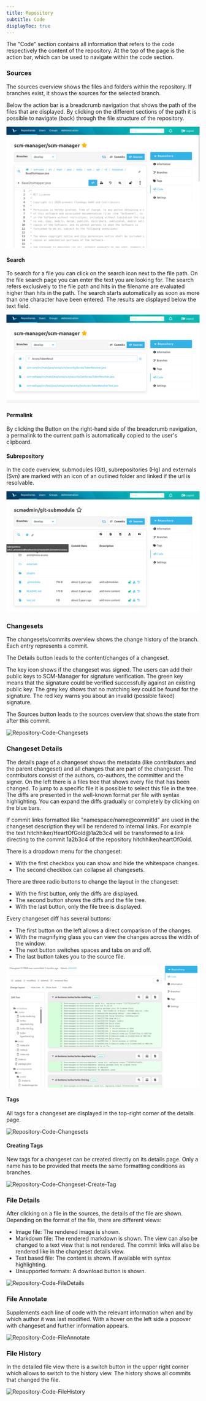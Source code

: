 ```yaml
---
title: Repository
subtitle: Code
displayToc: true
---
```

The "Code" section contains all information that refers to the code respectively the content of the repository. At the top of the page is the action bar, which can be used to navigate within the code section.

### Sources
The sources overview shows the files and folders within the repository. If branches exist, it shows the sources for the selected branch.

Below the action bar is a breadcrumb navigation that shows the path of the files that are displayed. By clicking on the different sections of the path it is possible to navigate (back) through the file structure of the repository.

![Repository-Code-Sources](assets/repository-code-sourcesView.png)

#### Search

To search for a file you can click on the search icon next to the file path.
On the file search page you can enter the text you are looking for.
The search refers exclusively to the file path and
hits in the filename are evaluated higher than hits in the path.
The search starts automatically as soon as more than one character have been entered.
The results are displayed below the text field.

![Filepath search](assets/repository-code-filepathsearch.png)

#### Permalink

By clicking the Button on the right-hand side of the breadcrumb navigation, a permalink to the current path is
automatically copied to the user's clipboard.

#### Subrepository

In the code overview, submodules (Git), subrepositories (Hg) and externals (Svn) are marked with an icon of an outlined folder and linked if the url is resolvable.

![Repository-Code-Subrepository](assets/repository-code-subrepository.png)

### Changesets
The changesets/commits overview shows the change history of the branch. Each entry represents a commit. 

The Details button leads to the content/changes of a changeset.

The key icon shows if the changeset was signed. The users can add their public keys to SCM-Manager for signature verification. The green key means that the signature could be verified successfully against an existing public key. The grey key shows that no matching key could be found for the signature. The red key warns you about an invalid (possible faked) signature.

The Sources button leads to the sources overview that shows the state from after this commit.

![Repository-Code-Changesets](assets/repository-code-changesetsView.png)

### Changeset Details
The details page of a changeset shows the metadata (like contributors and the parent changeset) and all changes that are part of the changeset. 
The contributors consist of the authors, co-authors, the committer and the signer. 
On the left there is a files tree that shows every file that has been changed.
To jump to a specific file it is possible to select this file in the tree.
The diffs are presented in the well-known format per file with syntax highlighting. 
You can expand the diffs gradually or completely by clicking on the blue bars.

If commit links formatted like "namespace/name@commitId" are used in the changeset description they will be rendered to internal links.
For example the text hitchhiker/HeartOfGold@1a2b3c4 will be transformed to a link directing to the commit 1a2b3c4 of the repository hitchhiker/heartOfGold.

There is a dropdown menu for the changeset:
- With the first checkbox you can show and hide the whitespace changes.
- The second checkbox can collapse all changesets.

There are three radio buttons to change the layout in the changeset:
- With the first button, only the diffs are displayed.
- The second button shows the diffs and the file tree.
- With the last button, only the file tree is displayed.

Every changeset diff has several buttons:
- The first button on the left allows a direct comparison of the changes.
- With the magnifying glass you can view the changes across the width of the window.
- The next button switches spaces and tabs on and off.
- The last button takes you to the source file.

![Repository-Code-Changesets](assets/repository-code-changesetDetails.png)

#### Tags

All tags for a changeset are displayed in the top-right corner of the details page.

![Repository-Code-Changesets](assets/repository-code-changeset-with-tag.png)

#### Creating Tags
New tags for a changeset can be created directly on its details page.
Only a name has to be provided that meets the same formatting conditions as branches.

![Repository-Code-Changeset-Create-Tag](assets/repository-code-changeset-create-tag.png)

### File Details
After clicking on a file in the sources, the details of the file are shown. Depending on the format of the file, there are different views:

- Image file: The rendered image is shown.
- Markdown file: The rendered markdown is shown. The view can also be changed to a text view that is not rendered. The commit links will also be rendered like in the changeset details view.
- Text based file: The content is shown. If available with syntax highlighting.
- Unsupported formats: A download button is shown.

![Repository-Code-FileDetails](assets/repository-code-fileViewer.png)

### File Annotate
Supplements each line of code with the relevant information when and by which author it was last modified. With a hover on the left side a popover with changeset and further information appears.

![Repository-Code-FileAnnotate](assets/repository-code-fileAnnotate.png)

### File History
In the detailed file view there is a switch button in the upper right corner which allows to switch to the history view. The history shows all commits that changed the file.

![Repository-Code-FileHistory](assets/repository-code-fileHistory.png)
